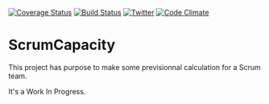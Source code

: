 [![Coverage Status](https://coveralls.io/repos/github/jeckel/ScrumCapacity/badge.svg?branch=develop)](https://coveralls.io/github/jeckel/ScrumCapacity?branch=develop) [![Build Status](https://travis-ci.org/jeckel/ScrumCapacity.svg?branch=develop)](https://travis-ci.org/jeckel/ScrumCapacity) [![Twitter](https://img.shields.io/badge/Twitter-%40jeckel4-blue.svg)](https://twitter.com/intent/user?screen_name=jeckel4) [![Code Climate](https://codeclimate.com/github/jeckel/ScrumCapacity/badges/gpa.svg)](https://codeclimate.com/github/jeckel/ScrumCapacity) 

# ScrumCapacity

This project has purpose to make some previsionnal calculation for a Scrum team.

It's a Work In Progress.
